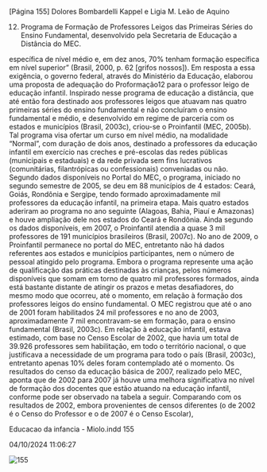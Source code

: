 [Página 155]
Dolores Bombardelli Kappel e Ligia M. Leão de Aquino

12. Programa de Formação de
Professores Leigos das Primeiras
Séries do Ensino Fundamental,
desenvolvido pela Secretaria de
Educação a Distância do MEC.

específica de nível médio e, em dez anos, 70% tenham formação específica em nível superior” (Brasil, 2000, p. 62 [grifos nossos]).
Em resposta a essa exigência, o governo federal, através do Ministério da Educação, elaborou uma proposta de adequação do Proformação12 para o professor leigo de educação infantil. Inspirado nesse
programa de educação a distância, que até então fora destinado aos
professores leigos que atuavam nas quatro primeiras séries do ensino
fundamental e não concluíram o ensino fundamental e médio, e desenvolvido em regime de parceria com os estados e municípios (Brasil,
2003c), criou-se o Proinfantil (MEC, 2005b). Tal programa visa ofertar
um curso em nível médio, na modalidade “Normal”, com duração de
dois anos, destinado a professores da educação infantil em exercício
nas creches e pré-escolas das redes públicas (municipais e estaduais)
e da rede privada sem fins lucrativos (comunitárias, filantrópicas ou
confessionais) conveniadas ou não.
Segundo dados disponíveis no Portal do MEC, o programa, iniciado
no segundo semestre de 2005, se deu em 88 municípios de 4 estados:
Ceará, Goiás, Rondônia e Sergipe, tendo formado aproximadamente
mil professores da educação infantil, na primeira etapa. Mais quatro
estados aderiram ao programa no ano seguinte (Alagoas, Bahia, Piauí
e Amazonas) e houve ampliação dele nos estados do Ceará e Rondônia.
Ainda segundo os dados disponíveis, em 2007, o Proinfantil atendia a
quase 3 mil professores de 191 municípios brasileiros (Brasil, 2007c).
No ano de 2009, o Proinfantil permanece no portal do MEC, entretanto
não há dados referentes aos estados e municípios participantes, nem o
número de pessoal atingido pelo programa.
Embora o programa represente uma ação de qualificação das práticas destinadas às crianças, pelos números disponíveis que somam
em torno de quatro mil professores formados, ainda está bastante distante de atingir os prazos e metas desafiadores, do mesmo modo que
ocorreu, até o momento, em relação à formação dos professores leigos
do ensino fundamental. O MEC registrou que até o ano de 2001 foram
habilitados 24 mil professores e no ano de 2003, aproximadamente 7
mil encontravam-se em formação, para o ensino fundamental (Brasil,
2003c).
Em relação à educação infantil, estava estimado, com base no
Censo Escolar de 2002, que havia um total de 39.926 professores sem
habilitação, em todo o território nacional, o que justificava a necessidade de um programa para todo o país (Brasil, 2003c), entretanto
apenas 10% deles foram contemplado até o momento.
Os resultados do censo da educação básica de 2007, realizado pelo
MEC, aponta que de 2002 para 2007 já houve uma melhora significativa no nível de formação dos docentes que estão atuando na educação
infantil, conforme pode ser observado na tabela a seguir. Comparando
com os resultados de 2002, embora provenientes de censos diferentes
(o de 2002 é o Censo do Professor e o de 2007 é o Censo Escolar),


Educacao da infancia - Miolo.indd 155

04/10/2024 11:06:27

![155](./img/page_155-01.jpg)
